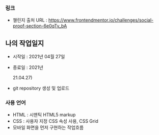 ### 링크

- 챌린지 출처 URL : https://www.frontendmentor.io/challenges/social-proof-section-6e0qTv_bA

## 나의 작업일지

- 시작일 : 2021년 04월 27일
- 종료일 : 2021년

  21.04.27)

- git repository 생성 및 업로드

### 사용 언어

- HTML : 시맨틱 HTML5 markup
- CSS : 사용자 지정 CSS 속성 사용, CSS Grid
- 모바일 화면을 먼저 구현하는 작업흐름
